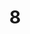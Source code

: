 ---
    title: 8. 
    weekNumber: 8
    days:
      - date: 2024-03-05
        events:
          "**15**{: .label .label-gray } Lecture 15":
            "**15**{: .label .label-ghost } slides • video"
      - date: 2024-03-07
        events:
          "**16**{: .label .label-gray } Lecture 16":
            "**16**{: .label .label-ghost } slides • video"
---